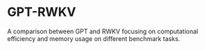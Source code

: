 # GPT-RWKV
A comparison between GPT and RWKV focusing on computational efficiency and memory usage on different benchmark tasks.
